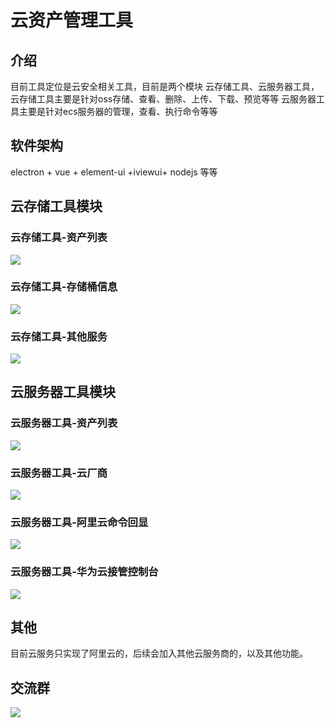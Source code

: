 # 云资产管理工具

## 介绍
目前工具定位是云安全相关工具，目前是两个模块
云存储工具、云服务器工具，
云存储工具主要是针对oss存储、查看、删除、上传、下载、预览等等
云服务器工具主要是针对ecs服务器的管理，查看、执行命令等等

## 软件架构
electron + vue + element-ui +iviewui+ nodejs 等等  

## 云存储工具模块
<h3>云存储工具-资产列表</h3>
<img src="info/mac-1.png">
<h3>云存储工具-存储桶信息</h3>
<img src="info/mac-1-1.png">
<h3>云存储工具-其他服务</h3>
<img src="info/mac-1-2.png">

## 云服务器工具模块
<h3>云服务器工具-资产列表</h3>
<img src="info/mac-2-1.png">
<h3>云服务器工具-云厂商</h3>
<img src="info/mac-2-2.png">
<h3>云服务器工具-阿里云命令回显</h3>
<img src="info/mac-2-3.png">
<h3>云服务器工具-华为云接管控制台</h3>
<img src="info/mac-3.png">


## 其他
目前云服务只实现了阿里云的，后续会加入其他云服务商的，以及其他功能。

## 交流群

<img src="info/wx_qun.JPG">



